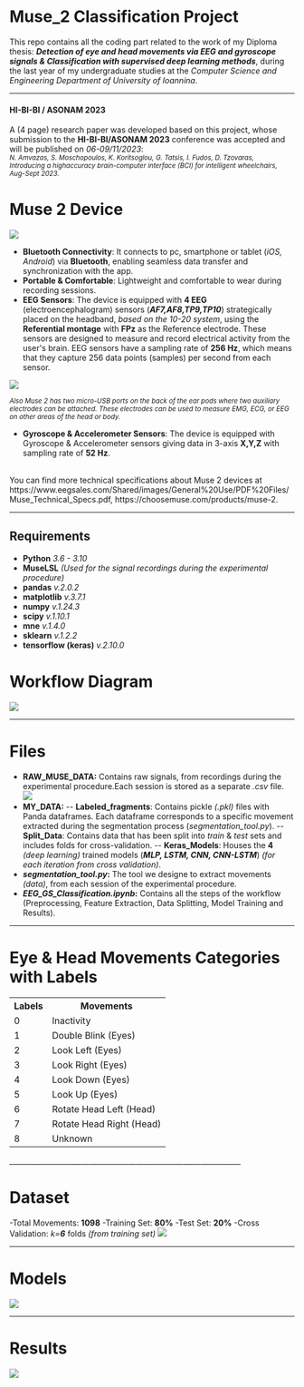 # Muse_2 Classification Project
This repo contains all the coding part related to the work of my Diploma thesis: __*Detection of eye and head movements via EEG and gyroscope signals & Classification with supervised deep learning methods*__, during the last year of my undergraduate studies at the *Computer Science and Engineering Department of University of Ioannina*. 
________________________________________________________________
#### HI-BI-BI / ASONAM 2023
A (4 page) research paper was developed based on this project, whose submission to the 
__HI-BI-BI/ASONAM 2023__ conference was accepted and will be published on *06-09/11/2023*:<br>
<sup>*N. Amvazas, S. Moschopoulos, K. Koritsoglou, G. Tatsis, I. Fudos, D. Tzovaras, <br>Introducing a highaccuracy brain-computer interface (BCI) for intelligent wheelchairs, Aug-Sept 2023.*<sup>

# Muse 2 Device
<img src="/Images/readme/Muse_2.png" style="display: inline-block; margin: 0 auto; max-width: 300px"><br>
- __Bluetooth Connectivity__: It connects to pc, smartphone or tablet (*iOS, Android*) via __Bluetooth__, enabling seamless data transfer and synchronization with the app.
- __Portable & Comfortable__: Lightweight and comfortable to wear during recording sessions.
- __EEG Sensors__: The device is equipped with __4 EEG__ (electroencephalogram) sensors (__*AF7,AF8,TP9,TP10*__) strategically placed on the headband, *based on the 10-20 system*, using the __Referential montage__ with __FPz__ as the Reference electrode. These sensors are designed to measure and record electrical activity from the user's brain. EEG sensors have a sampling rate of __256 Hz__, which means that they capture 256 data points (samples) per second from each sensor.<br> 
<img src="/Images/readme/Muse_10-20.png" style="display: inline-block; margin: 0 auto; max-width: 300px">


<sup>*Also Muse 2 has two micro-USB ports on the back of the ear pods where two auxiliary electrodes can be attached. These electrodes can be used to measure EMG, ECG, or EEG on other areas of the head or body.*<sup>
- __Gyroscope & Accelerometer Sensors__: The device is equipped with Gyroscope & Accelerometer sensors giving data in 3-axis __X,Y,Z__ with sampling rate of __52 Hz__.<br>

<br>
You can find more technical specifications about Muse 2 devices at https://www.eegsales.com/Shared/images/General%20Use/PDF%20Files/Muse_Technical_Specs.pdf, 
https://choosemuse.com/products/muse-2. <br>

________________________________________________________________

## Requirements

- __Python__ _3.6 - 3.10_ <br>
- __MuseLSL__ *(Used for the signal recordings during the experimental procedure)*
- __pandas__ _v.2.0.2_ <br>
- __matplotlib__ _v.3.7.1_ <br>
- __numpy__ _v.1.24.3_ <br>
- __scipy__ _v.1.10.1_ <br>
- __mne__ _v.1.4.0_ <br>
- __sklearn__ _v.1.2.2_ <br>
- __tensorflow (keras)__ _v.2.10.0_

# Workflow Diagram

<img src="/Images/readme/Workflow.png" style="display: inline-block; margin: 0 auto; max-width: 700px"><br>
________________________________________________________________

# Files
- __RAW_MUSE_DATA:__ Contains raw signals, from recordings during the experimental procedure.Each session is stored as a separate *.csv* file.
<img src="/Images/readme/csv.png" style="display: inline-block; margin: 0 auto; max-width: 700px"><br>
- __MY_DATA:__ 
-- __Labeled_fragments__: Contains pickle *(.pkl)* files with Panda dataframes. Each dataframe corresponds to a specific movement extracted during the segmentation process (*segmentation_tool.py*).
-- __Split_Data__: Contains data that has been split into *train* & *test* sets and includes folds for cross-validation.
-- __Keras_Models__: Houses the __4__ *(deep learning)* trained models (__*MLP, LSTM, CNN, CNN-LSTM*__) *(for each iteration from cross validation)*.
- __*segmentation_tool.py*:__ The tool we designe to extract movements *(data)*, from each session of the experimental procedure.
- __*EEG_GS_Classification.ipynb*:__ Contains all the steps of the workflow (Preprocessing, Feature Extraction, Data Splitting, Model Training and Results).
________________________________________________________________

# Eye & Head Movements Categories with Labels
<table>
  <tr>
    <th>Labels</th>
    <th>Movements</th>
  </tr>
  <tr>
    <td>0</td>
    <td>Inactivity</td>
  </tr>
    <tr>
    <td>1</td>
    <td>Double Blink (Eyes)</td>
  </tr>
    <tr>
    <td>2</td>
    <td>Look Left (Eyes)</td>
  </tr>
    <tr>
    <td>3</td>
    <td>Look Right (Eyes)</td>
  </tr>
    <tr>
    <td>4</td>
    <td>Look Down (Eyes)</td>
  </tr>
    <tr>
    <td>5</td>
    <td>Look Up (Eyes)</td>
  </tr>
    <tr>
    <td>6</td>
    <td>Rotate Head Left (Head)</td>
  </tr>
    <tr>
    <td>7</td>
    <td>Rotate Head Right (Head)</td>
  </tr>
    <tr>
    <td>8</td>
    <td>Unknown</td>
  </tr>
</table>
________________________________________________________________

# Dataset
-Total Movements: __1098__
-Training Set: __80%__
-Test Set: __20%__
-Cross Validation: *k=__6__* folds *(from training set)*
<img src="/Images/readme/Dataset.png" style="display: inline-block; margin: 0 auto; max-width: 700px"><br>

________________________________________________________________

# Models
<img src="/Images/readme/models.png" style="display: inline-block; margin: 0 auto; max-width: 700px"><br>

________________________________________________________________

# Results
<img src="/Images/readme/Results.png" style="display: inline-block; margin: 0 auto; max-width: 900px"><br>
